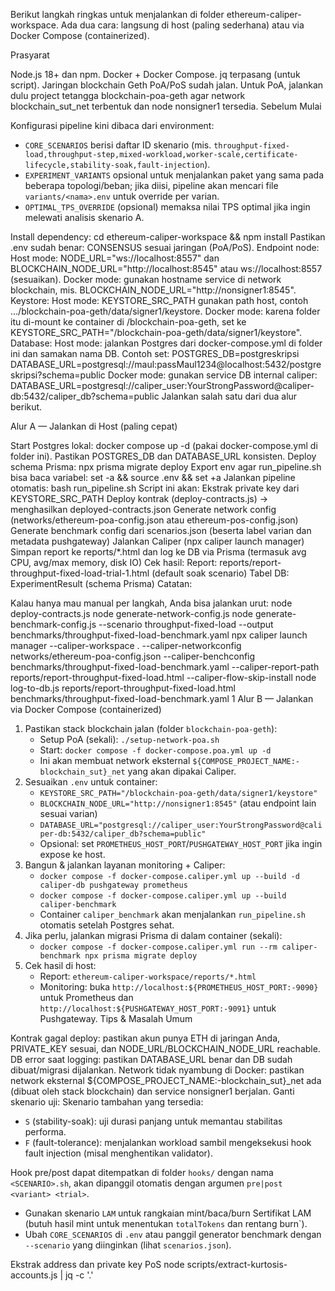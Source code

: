 Berikut langkah ringkas untuk menjalankan di folder ethereum-caliper-workspace. Ada dua cara: langsung di host (paling sederhana) atau via Docker Compose (containerized).

Prasyarat

Node.js 18+ dan npm.
Docker + Docker Compose.
jq terpasang (untuk script).
Jaringan blockchain Geth PoA/PoS sudah jalan. Untuk PoA, jalankan dulu project tetangga blockchain-poa-geth agar network blockchain_sut_net terbentuk dan node nonsigner1 tersedia.
Sebelum Mulai

Konfigurasi pipeline kini dibaca dari environment:
- `CORE_SCENARIOS` berisi daftar ID skenario (mis. `throughput-fixed-load,throughput-step,mixed-workload,worker-scale,certificate-lifecycle,stability-soak,fault-injection`).
- `EXPERIMENT_VARIANTS` opsional untuk menjalankan paket yang sama pada beberapa topologi/beban; jika diisi, pipeline akan mencari file `variants/<nama>.env` untuk override per varian.
- `OPTIMAL_TPS_OVERRIDE` (opsional) memaksa nilai TPS optimal jika ingin melewati analisis skenario A.

Install dependency: cd ethereum-caliper-workspace && npm install
Pastikan .env sudah benar:
CONSENSUS sesuai jaringan (PoA/PoS).
Endpoint node:
Host mode: NODE_URL="ws://localhost:8557" dan BLOCKCHAIN_NODE_URL="http://localhost:8545" atau ws://localhost:8557 (sesuaikan).
Docker mode: gunakan hostname service di network blockchain, mis. BLOCKCHAIN_NODE_URL="http://nonsigner1:8545".
Keystore:
Host mode: KEYSTORE_SRC_PATH gunakan path host, contoh .../blockchain-poa-geth/data/signer1/keystore.
Docker mode: karena folder itu di-mount ke container di /blockchain-poa-geth, set ke KEYSTORE_SRC_PATH="/blockchain-poa-geth/data/signer1/keystore".
Database:
Host mode: jalankan Postgres dari docker-compose.yml di folder ini dan samakan nama DB. Contoh set:
POSTGRES_DB=postgreskripsi
DATABASE_URL=postgresql://maul:passMaul1234@localhost:5432/postgreskripsi?schema=public
Docker mode: gunakan service DB internal caliper: DATABASE_URL=postgresql://caliper_user:YourStrongPassword@caliper-db:5432/caliper_db?schema=public
Jalankan salah satu dari dua alur berikut.

Alur A — Jalankan di Host (paling cepat)

Start Postgres lokal: docker compose up -d (pakai docker-compose.yml di folder ini). Pastikan POSTGRES_DB dan DATABASE_URL konsisten.
Deploy schema Prisma: npx prisma migrate deploy
Export env agar run_pipeline.sh bisa baca variabel: set -a && source .env && set +a
Jalankan pipeline otomatis:
bash run_pipeline.sh
Script ini akan:
Ekstrak private key dari KEYSTORE_SRC_PATH
Deploy kontrak (deploy-contracts.js) → menghasilkan deployed-contracts.json
Generate network config (networks/ethereum-poa-config.json atau ethereum-pos-config.json)
Generate benchmark config dari scenarios.json (beserta label varian dan metadata pushgateway)
Jalankan Caliper (npx caliper launch manager)
Simpan report ke reports/*.html dan log ke DB via Prisma (termasuk avg CPU, avg/max memory, disk IO)
Cek hasil:
Report: reports/report-throughput-fixed-load-trial-1.html (default soak scenario)
Tabel DB: ExperimentResult (schema Prisma)
Catatan:

Kalau hanya mau manual per langkah, Anda bisa jalankan urut:
node deploy-contracts.js
node generate-network-config.js
node generate-benchmark-config.js --scenario throughput-fixed-load --output benchmarks/throughput-fixed-load-benchmark.yaml
npx caliper launch manager --caliper-workspace . --caliper-networkconfig networks/ethereum-poa-config.json --caliper-benchconfig benchmarks/throughput-fixed-load-benchmark.yaml --caliper-report-path reports/report-throughput-fixed-load.html --caliper-flow-skip-install
node log-to-db.js reports/report-throughput-fixed-load.html benchmarks/throughput-fixed-load-benchmark.yaml 1
Alur B — Jalankan via Docker Compose (containerized)

1. Pastikan stack blockchain jalan (folder `blockchain-poa-geth`):
   - Setup PoA (sekali): `./setup-network-poa.sh`
   - Start: `docker compose -f docker-compose.poa.yml up -d`
   - Ini akan membuat network eksternal `${COMPOSE_PROJECT_NAME:-blockchain_sut}_net` yang akan dipakai Caliper.
2. Sesuaikan `.env` untuk container:
   - `KEYSTORE_SRC_PATH="/blockchain-poa-geth/data/signer1/keystore"`
   - `BLOCKCHAIN_NODE_URL="http://nonsigner1:8545"` (atau endpoint lain sesuai varian)
   - `DATABASE_URL="postgresql://caliper_user:YourStrongPassword@caliper-db:5432/caliper_db?schema=public"`
   - Opsional: set `PROMETHEUS_HOST_PORT`/`PUSHGATEWAY_HOST_PORT` jika ingin expose ke host.
3. Bangun & jalankan layanan monitoring + Caliper:
   - `docker compose -f docker-compose.caliper.yml up --build -d caliper-db pushgateway prometheus`
   - `docker compose -f docker-compose.caliper.yml up --build caliper-benchmark`
   - Container `caliper_benchmark` akan menjalankan `run_pipeline.sh` otomatis setelah Postgres sehat.
4. Jika perlu, jalankan migrasi Prisma di dalam container (sekali):
   - `docker compose -f docker-compose.caliper.yml run --rm caliper-benchmark npx prisma migrate deploy`
5. Cek hasil di host:
   - Report: `ethereum-caliper-workspace/reports/*.html`
   - Monitoring: buka `http://localhost:${PROMETHEUS_HOST_PORT:-9090}` untuk Prometheus dan `http://localhost:${PUSHGATEWAY_HOST_PORT:-9091}` untuk Pushgateway.
Tips & Masalah Umum

Kontrak gagal deploy: pastikan akun punya ETH di jaringan Anda, PRIVATE_KEY sesuai, dan NODE_URL/BLOCKCHAIN_NODE_URL reachable.
DB error saat logging: pastikan DATABASE_URL benar dan DB sudah dibuat/migrasi dijalankan.
Network tidak nyambung di Docker: pastikan network eksternal ${COMPOSE_PROJECT_NAME:-blockchain_sut}_net ada (dibuat oleh stack blockchain) dan service nonsigner1 berjalan.
Ganti skenario uji:
Skenario tambahan yang tersedia:
- `S` (stability-soak): uji durasi panjang untuk memantau stabilitas performa.
- `F` (fault-tolerance): menjalankan workload sambil mengeksekusi hook fault injection (misal menghentikan validator).

Hook pre/post dapat ditempatkan di folder `hooks/` dengan nama `<SCENARIO>.sh`, akan dipanggil otomatis dengan argumen `pre|post <variant> <trial>`.

- Gunakan skenario `LAM` untuk rangkaian mint/baca/burn Sertifikat LAM (butuh hasil mint untuk menentukan `totalTokens` dan rentang burn`).
- Ubah `CORE_SCENARIOS` di `.env` atau panggil generator benchmark dengan `--scenario` yang diinginkan (lihat `scenarios.json`).

Ekstrak address dan private key PoS
node scripts/extract-kurtosis-accounts.js | jq -c '.'